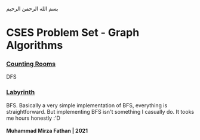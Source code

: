 بسم الله الرحمن الرحيم
<br />
# CSES Problem Set - Graph Algorithms
### [Counting Rooms](https://cses.fi/problemset/task/1192)
DFS
### [Labyrinth](https://cses.fi/problemset/task/1193)
BFS. Basically a very simple implementation of BFS, everything is straightforward. But implementing BFS isn't something I casually do. It tooks me hours honestly :'D <br/> <br/>
**Muhammad Mirza Fathan | 2021**
